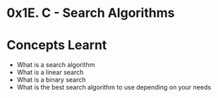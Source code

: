 # 0x1E. C - Search Algorithms

# Concepts Learnt
- What is a search algorithm
- What is a linear search
- What is a binary search
- What is the best search algorithm to use depending on your needs
